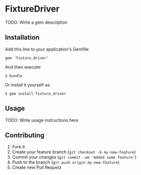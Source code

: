 # FixtureDriver

TODO: Write a gem description

## Installation

Add this line to your application's Gemfile:

    gem 'fixture_driver'

And then execute:

    $ bundle

Or install it yourself as:

    $ gem install fixture_driver

## Usage

TODO: Write usage instructions here

## Contributing

1. Fork it
2. Create your feature branch (`git checkout -b my-new-feature`)
3. Commit your changes (`git commit -am 'Added some feature'`)
4. Push to the branch (`git push origin my-new-feature`)
5. Create new Pull Request
